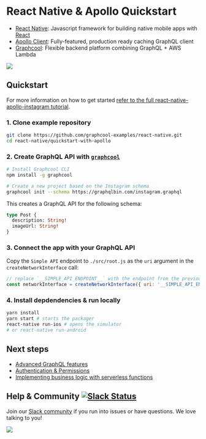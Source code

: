 # React Native & Apollo Quickstart

* [React Native](https://facebook.github.io/react-native/): Javascript framework for building native mobile apps with [React](https://facebook.github.io/react/)
* [Apollo Client](https://github.com/apollographql/apollo-client): Fully-featured, production ready caching GraphQL client
* [Graphcool](https://www.graph.cool): Flexible backend platform combining GraphQL + AWS Lambda

![](https://camo.githubusercontent.com/16899577cd7900f79f765d0689ff7664cf704ea5/687474703a2f2f696d6775722e636f6d2f547036356d45632e676966)

## Quickstart

For more information on how to get started [refer to the full react-native-apollo-instagram tutorial](https://www.graph.cool/docs/quickstart/rn-apollo-instagram/).

### 1. Clone example repository

```sh
git clone https://github.com/graphcool-examples/react-native.git
cd react-native/quickstart-with-apollo
```

### 2. Create GraphQL API with [`graphcool`](https://www.npmjs.com/package/graphcool)

```sh
# Install Graphcool CLI
npm install -g graphcool

# Create a new project based on the Instagram schema
graphcool init --schema https://graphqlbin.com/instagram.graphql 
```

This creates a GraphQL API for the following schema:

```graphql
type Post {
  description: String!
  imageUrl: String!
}
```

### 3. Connect the app with your GraphQL API

Copy the `Simple API` endpoint to `./src/root.js` as the `uri` argument in the `createNetworkInterface` call:

```js
// replace `__SIMPLE_API_ENDPOINT__` with the endpoint from the previous step
const networkInterface = createNetworkInterface({ uri: '__SIMPLE_API_ENDPOINT__' })
```

### 4. Install depdendencies & run locally

```sh
yarn install
yarn start # starts the packager
react-native run-ios # opens the simulator
# or react-native run-android
```

## Next steps

* [Advanced GraphQL features](https://www.graph.cool/docs/tutorials/advanced-features-eath7duf7d/)
* [Authentication & Permissions](https://www.graph.cool/docs/reference/authorization/overview-iegoo0heez/)
* [Implementing business logic with serverless functions](https://www.graph.cool/docs/reference/functions/overview-boo6uteemo/)


## Help & Community [![Slack Status](https://slack.graph.cool/badge.svg)](https://slack.graph.cool)

Join our [Slack community](http://slack.graph.cool/) if you run into issues or have questions. We love talking to you!

![](http://i.imgur.com/5RHR6Ku.png)
